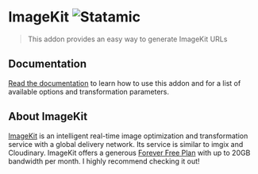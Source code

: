 # ImageKit ![Statamic](https://flat.badgen.net/badge/Statamic/3.0+/FF269E)

> This addon provides an easy way to generate ImageKit URLs

## Documentation

[Read the documentation](https://github.com/aerni/statamic-imagekit/blob/2.x/DOCUMENTATION.md) to learn how to use this addon and for a list of available options and transformation parameters.

## About ImageKit

[ImageKit](https://imagekit.io/) is an intelligent real-time image optimization and transformation service with a global delivery network. Its service is similar to imgix and Cloudinary. ImageKit offers a generous [Forever Free Plan](https://imagekit.io/plans) with up to 20GB bandwidth per month. I highly recommend checking it out!
